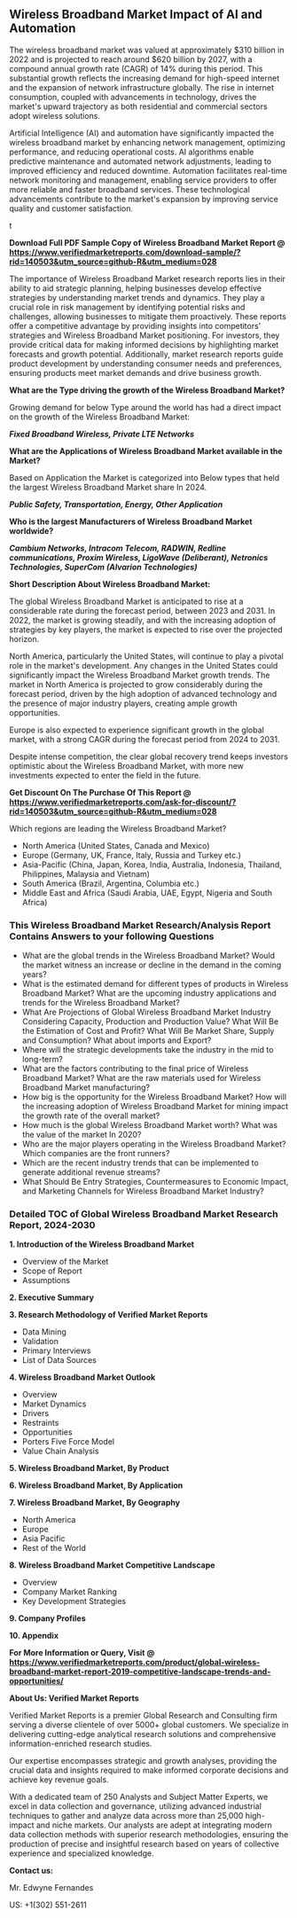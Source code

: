 <h2>Wireless Broadband Market Impact of AI and Automation</h2><p>The wireless broadband market was valued at approximately $310 billion in 2022 and is projected to reach around $620 billion by 2027, with a compound annual growth rate (CAGR) of 14% during this period. This substantial growth reflects the increasing demand for high-speed internet and the expansion of network infrastructure globally. The rise in internet consumption, coupled with advancements in technology, drives the market's upward trajectory as both residential and commercial sectors adopt wireless solutions.</p><p>Artificial Intelligence (AI) and automation have significantly impacted the wireless broadband market by enhancing network management, optimizing performance, and reducing operational costs. AI algorithms enable predictive maintenance and automated network adjustments, leading to improved efficiency and reduced downtime. Automation facilitates real-time network monitoring and management, enabling service providers to offer more reliable and faster broadband services. These technological advancements contribute to the market's expansion by improving service quality and customer satisfaction.</p>t</p><p id="" class=""><strong>Download Full PDF Sample Copy of Wireless Broadband Market Report @ <a href="https://www.verifiedmarketreports.com/download-sample/?rid=140503&utm_source=github-R&utm_medium=028" target="_blank">https://www.verifiedmarketreports.com/download-sample/?rid=140503&utm_source=github-R&utm_medium=028</a></strong></p><p>The importance of&nbsp;Wireless Broadband Market research reports lies in their ability to aid strategic planning, helping businesses develop effective strategies by understanding market trends and dynamics. They play a crucial role in risk management by identifying potential risks and challenges, allowing businesses to mitigate them proactively. These reports offer a competitive advantage by providing insights into competitors' strategies and Wireless Broadband Market positioning. For investors, they provide critical data for making informed decisions by highlighting market forecasts and growth potential. Additionally, market research reports guide product development by understanding consumer needs and preferences, ensuring products meet market demands and drive business growth.</p><p><strong>What are the&nbsp;Type driving the growth of the Wireless Broadband Market?</strong></p><p id="" class="">Growing demand for below Type around the world has had a direct impact on the growth of the Wireless Broadband Market:</p><em><strong>Fixed Broadband Wireless, Private LTE Networks</strong></em></p><strong>What are the&nbsp;Applications&nbsp;of Wireless Broadband Market available in the Market?</strong></p><p id="" class="">Based on Application the Market is categorized into Below types that held the largest Wireless Broadband Market share In 2024.</p><em><strong>Public Safety, Transportation, Energy, Other Application</strong></em></p><strong>Who is the largest Manufacturers of Wireless Broadband Market worldwide?</strong></p><p><em><strong>Cambium Networks, Intracom Telecom, RADWIN, Redline communications, Proxim Wireless, LigoWave (Deliberant), Netronics Technologies, SuperCom (Alvarion Technologies)</strong></em></p><p id="" class=""><strong>Short Description About Wireless Broadband Market:</strong></p><p>The global Wireless Broadband Market is anticipated to rise at a considerable rate during the forecast period, between 2023 and 2031. In 2022, the market is growing steadily, and with the increasing adoption of strategies by key players, the market is expected to rise over the projected horizon.</p><p>North America, particularly the United States, will continue to play a pivotal role in the market's development. Any changes in the United States could significantly impact the Wireless Broadband Market growth trends. The market in North America is projected to grow considerably during the forecast period, driven by the high adoption of advanced technology and the presence of major industry players, creating ample growth opportunities.</p><p>Europe is also expected to experience significant growth in the global market, with a strong CAGR during the forecast period from 2024 to 2031.</p><p>Despite intense competition, the clear global recovery trend keeps investors optimistic about the Wireless Broadband Market, with more new investments expected to enter the field in the future.</p><p id="" class=""><strong>Get Discount On The Purchase Of This Report @ <a href="https://www.verifiedmarketreports.com/ask-for-discount/?rid=140503&utm_source=github-R&utm_medium=028" target="_blank">https://www.verifiedmarketreports.com/ask-for-discount/?rid=140503&utm_source=github-R&utm_medium=028</a></strong></p>Which regions are leading the Wireless Broadband Market?</p><ul><li>North America (United States, Canada and Mexico)</li><li>Europe (Germany, UK, France, Italy, Russia and Turkey etc.)</li><li>Asia-Pacific (China, Japan, Korea, India, Australia, Indonesia, Thailand, Philippines, Malaysia and Vietnam)</li><li>South America (Brazil, Argentina, Columbia etc.)</li><li>Middle East and Africa (Saudi Arabia, UAE, Egypt, Nigeria and South Africa)</li></ul><h3 id="" class="">This Wireless Broadband Market Research/Analysis Report Contains Answers to your following Questions</h3><ul><li>What are the global trends in the Wireless Broadband Market? Would the market witness an increase or decline in the demand in the coming years?</li><li>What is the estimated demand for different types of products in Wireless Broadband Market? What are the upcoming industry applications and trends for the Wireless Broadband Market?</li><li>What Are Projections of Global Wireless Broadband Market Industry Considering Capacity, Production and Production Value? What Will Be the Estimation of Cost and Profit? What Will Be Market Share, Supply and Consumption? What about imports and Export?</li><li>Where will the strategic developments take the industry in the mid to long-term?</li><li>What are the factors contributing to the final price of Wireless Broadband Market? What are the raw materials used for Wireless Broadband Market manufacturing?</li><li>How big is the opportunity for the Wireless Broadband Market? How will the increasing adoption of Wireless Broadband Market for mining impact the growth rate of the overall market?</li><li>How much is the global Wireless Broadband Market worth? What was the value of the market In 2020?</li><li>Who are the major players operating in the Wireless Broadband Market? Which companies are the front runners?</li><li>Which are the recent industry trends that can be implemented to generate additional revenue streams?</li><li>What Should Be Entry Strategies, Countermeasures to Economic Impact, and Marketing Channels for Wireless Broadband Market Industry?</li></ul><h3 id="" class="">Detailed TOC of Global Wireless Broadband Market Research Report, 2024-2030</h3><p id="" class=""><strong>1. Introduction of the Wireless Broadband Market</strong></p><ul><li>Overview of the Market</li><li>Scope of Report</li><li>Assumptions</li></ul><p id="" class=""><strong>2. Executive Summary</strong></p><p id="" class=""><strong>3. Research Methodology of Verified Market Reports</strong></p><ul><li>Data Mining</li><li>Validation</li><li>Primary Interviews</li><li>List of Data Sources</li></ul><p id="" class=""><strong>4. Wireless Broadband Market Outlook</strong></p><ul><li>Overview</li><li>Market Dynamics</li><li>Drivers</li><li>Restraints</li><li>Opportunities</li><li>Porters Five Force Model</li><li>Value Chain Analysis</li></ul><p id="" class=""><strong>5. Wireless Broadband Market, By Product</strong></p><p id="" class=""><strong>6. Wireless Broadband Market, By Application</strong></p><p id="" class=""><strong>7. Wireless Broadband Market, By Geography</strong></p><ul><li>North America</li><li>Europe</li><li>Asia Pacific</li><li>Rest of the World</li></ul><p id="" class=""><strong>8. Wireless Broadband Market Competitive Landscape</strong></p><ul><li>Overview</li><li>Company Market Ranking</li><li>Key Development Strategies</li></ul><p id="" class=""><strong>9. Company Profiles</strong></p><p id="" class=""><strong>10. Appendix</strong></p><p id="" class=""><strong>For More Information or Query, Visit @ <a href="https://www.verifiedmarketreports.com/product/global-wireless-broadband-market-report-2019-competitive-landscape-trends-and-opportunities/" target="_blank">https://www.verifiedmarketreports.com/product/global-wireless-broadband-market-report-2019-competitive-landscape-trends-and-opportunities/</a></strong></p><p id="" class=""><strong>About Us: Verified Market Reports</strong></p><p id="" class="">Verified Market Reports is a premier Global Research and Consulting firm serving a diverse clientele of over 5000+ global customers. We specialize in delivering cutting-edge analytical research solutions and comprehensive information-enriched research studies.</p><p id="" class="">Our expertise encompasses strategic and growth analyses, providing the crucial data and insights required to make informed corporate decisions and achieve key revenue goals.</p><p id="" class="">With a dedicated team of 250 Analysts and Subject Matter Experts, we excel in data collection and governance, utilizing advanced industrial techniques to gather and analyze data across more than 25,000 high-impact and niche markets. Our analysts are adept at integrating modern data collection methods with superior research methodologies, ensuring the production of precise and insightful research based on years of collective experience and specialized knowledge.</p><p id="" class=""><strong>Contact us:</strong></p><p id="" class="">Mr. Edwyne Fernandes</p><p id="" class="">US: +1(302) 551-2611</p>